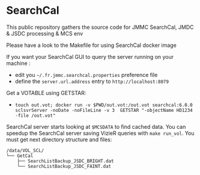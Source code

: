 # SearchCal
This public repository gathers the source code for JMMC SearchCal, JMDC &amp; JSDC processing &amp; MCS env

Please have a look to the Makefile for using SearchCal docker image

If you want your SearchCal GUI to query the server running on your machine :
- edit you `~/.fr.jmmc.searchcal.properties` preference file
- define the `server.url.address` entry to `http://localhost:8079`

Get a VOTABLE using GETSTAR:
- `touch out.vot; docker run -v $PWD/out.vot:/out.vot searchcal:6.0.0 sclsvrServer -noDate -noFileLine -v 3  GETSTAR "-objectName HD1234 -file /out.vot"`

SearchCal server starts looking at `$MCSDATA` to find cached data. You can speedup the SearchCal server saving VizieR queries with `make run_vol`. You must get next directory structure and files:
```
/data/VOL_SCL/
└── GetCal
    ├── SearchListBackup_JSDC_BRIGHT.dat
    └── SearchListBackup_JSDC_FAINT.dat
```

